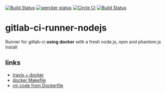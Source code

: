 [![Build Status](https://travis-ci.org/brownman/gitlab-ci-runner-nodejs.svg?branch=master)](https://travis-ci.org/brownman/gitlab-ci-runner-nodejs)
[![wercker status](https://app.wercker.com/status/d8df76c77d9f43841e9cbc2407f8a101/s "wercker status")](https://app.wercker.com/project/bykey/d8df76c77d9f43841e9cbc2407f8a101)
[![Circle CI](https://circleci.com/gh/brownman/gitlab-ci-runner-nodejs.svg?style=svg)](https://circleci.com/gh/brownman/gitlab-ci-runner-nodejs)
[![Build Status](https://snap-ci.com/brownman/gitlab-ci-runner-nodejs/branch/master/build_image)](https://snap-ci.com/brownman/gitlab-ci-runner-nodejs/branch/master)


 


gitlab-ci-runner-nodejs
=======================

Runner for gitlab-ci **using docker** with a fresh node.js, npm and phantom.js install


links
----
- [travis + docker](https://github.com/lukecyca/travis-docker-example)
- [docker Makefile](https://github.com/sameersbn/docker-gitlab-ci/edit/master/Makefile)
- [rm code from Dockerfile](https://github.com/sameersbn/docker-gitlab-ci-runner)
